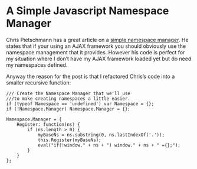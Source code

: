 # A Simple Javascript Namespace Manager

Chris Pietschmann has a great article on a [simple namespace manager](http://pietschsoft.com/post/2007/07/10/Creating-Namespaces-in-JavaScript-is-actually-rather-simple.aspx). He states that if your using an AJAX framework you should obviously use the namespace management that it provides. However his code is perfect for my situation where I don’t have my AJAX framework loaded yet but do need my namespaces defined.

Anyway the reason for the post is that I refactored Chris’s code into a smaller recursive function:

```
/// Create the Namespace Manager that we'll use
///to make creating namespaces a little easier.
if (typeof Namespace == 'undefined') var Namespace = {};
if (!Namespace.Manager) Namespace.Manager = {};

Namespace.Manager = {
    Register: function(ns) {
        if (ns.length > 0) {
            myBaseNs = ns.substring(0, ns.lastIndexOf('.'));
            this.Register(myBaseNs);
            eval("if(!window." + ns + ") window." + ns + " ={};");            
        }
    }
};
```
